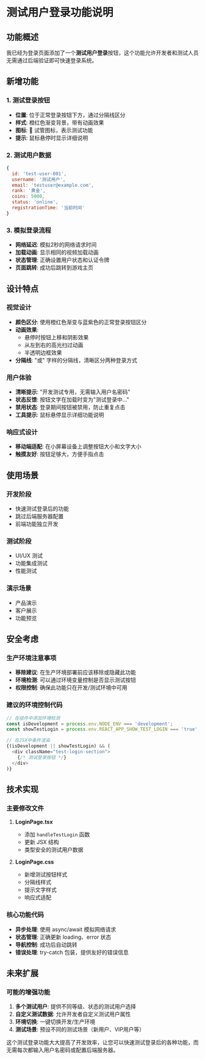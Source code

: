 # 测试用户登录功能说明

## 功能概述
我已经为登录页面添加了一个**测试用户登录**按钮，这个功能允许开发者和测试人员无需通过后端验证即可快速登录系统。

## 新增功能

### 1. 测试登录按钮
- **位置**: 位于正常登录按钮下方，通过分隔线区分
- **样式**: 橙红色渐变背景，带有动画效果
- **图标**: 🧪 试管图标，表示测试功能
- **提示**: 鼠标悬停时显示详细说明

### 2. 测试用户数据
```javascript
{
  id: 'test-user-001',
  username: '测试用户',
  email: 'testuser@example.com',
  rank: '黄金',
  coins: 5000,
  status: 'online',
  registrationTime: '当前时间'
}
```

### 3. 模拟登录流程
- **网络延迟**: 模拟2秒的网络请求时间
- **加载动画**: 显示相同的视频加载动画
- **状态管理**: 正确设置用户状态和认证令牌
- **页面跳转**: 成功后跳转到游戏主页

## 设计特点

### 视觉设计
- **颜色区分**: 使用橙红色渐变与蓝紫色的正常登录按钮区分
- **动画效果**: 
  - 悬停时按钮上移和阴影效果
  - 从左到右的高光扫过动画
  - 半透明边框效果
- **分隔线**: "或" 字样的分隔线，清晰区分两种登录方式

### 用户体验
- **清晰提示**: "开发测试专用，无需输入用户名密码"
- **状态反馈**: 按钮文字在加载时变为"测试登录中..."
- **禁用状态**: 登录期间按钮被禁用，防止重复点击
- **工具提示**: 鼠标悬停显示详细功能说明

### 响应式设计
- **移动端适配**: 在小屏幕设备上调整按钮大小和文字大小
- **触摸友好**: 按钮足够大，方便手指点击

## 使用场景

### 开发阶段
- 快速测试登录后的功能
- 跳过后端服务器配置
- 前端功能独立开发

### 测试阶段
- UI/UX 测试
- 功能集成测试
- 性能测试

### 演示场景
- 产品演示
- 客户展示
- 功能预览

## 安全考虑

### 生产环境注意事项
- **移除建议**: 在生产环境部署前应该移除或隐藏此功能
- **环境检测**: 可以通过环境变量控制是否显示测试按钮
- **权限控制**: 确保此功能只在开发/测试环境中可用

### 建议的环境控制代码
```javascript
// 在组件中添加环境检测
const isDevelopment = process.env.NODE_ENV === 'development';
const showTestLogin = process.env.REACT_APP_SHOW_TEST_LOGIN === 'true';

// 在JSX中条件渲染
{(isDevelopment || showTestLogin) && (
  <div className="test-login-section">
    {/* 测试登录按钮 */}
  </div>
)}
```

## 技术实现

### 主要修改文件
1. **LoginPage.tsx**
   - 添加 `handleTestLogin` 函数
   - 更新 JSX 结构
   - 类型安全的测试用户数据

2. **LoginPage.css**
   - 新增测试按钮样式
   - 分隔线样式
   - 提示文字样式
   - 响应式适配

### 核心功能代码
- **异步处理**: 使用 async/await 模拟网络请求
- **状态管理**: 正确更新 loading、error 状态
- **导航控制**: 成功后自动跳转
- **错误处理**: try-catch 包装，提供友好的错误信息

## 未来扩展

### 可能的增强功能
1. **多个测试用户**: 提供不同等级、状态的测试用户选择
2. **自定义测试数据**: 允许开发者自定义测试用户属性
3. **环境切换**: 一键切换开发/生产环境
4. **测试场景**: 预设不同的测试场景（新用户、VIP用户等）

这个测试登录功能大大提高了开发效率，让您可以快速测试登录后的各种功能，而无需每次都输入用户名密码或配置后端服务器。
